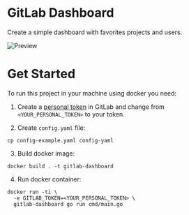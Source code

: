 # GitLab Dashboard

Create a simple dashboard with favorites projects and users.

![Preview](https://github.com/rafaelbmateus/simple-gitlab-dashboard/assets/8009492/8ccdb864-977b-47ca-a5c3-f4ec62a358c3)

# Get Started

To run this project in your machine using docker you need:

1. Create a [personal token](https://docs.gitlab.com/ee/user/profile/personal_access_tokens.html) in GitLab
and change from `<YOUR_PERSONAL_TOKEN>` to your token.

2. Create `config.yaml` file:

```console
cp config-example.yaml config-yaml
```

3. Build docker image:

```console
docker build . -t gitlab-dashboard
```

4. Run docker container:

```console
docker run -ti \
  -e GITLAB_TOKEN=<YOUR_PERSONAL_TOKEN> \
  gitlab-dashboard go run cmd/main.go
```
